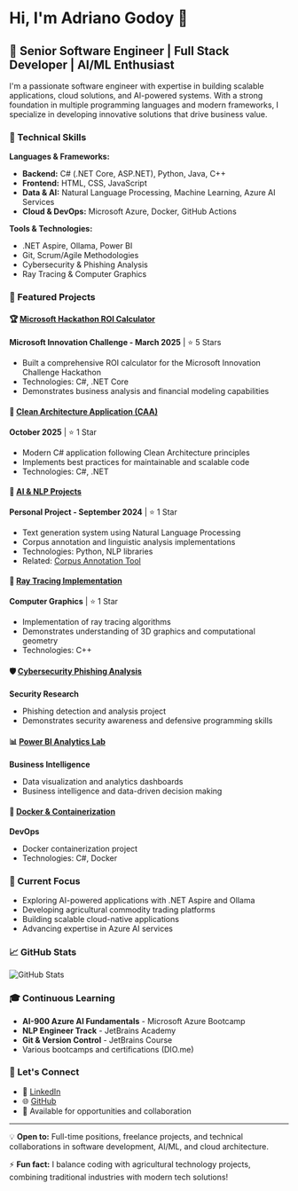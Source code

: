 # Hi, I'm Adriano Godoy 👋

## 🚀 Senior Software Engineer | Full Stack Developer | AI/ML Enthusiast

I'm a passionate software engineer with expertise in building scalable applications, cloud solutions, and AI-powered systems. With a strong foundation in multiple programming languages and modern frameworks, I specialize in developing innovative solutions that drive business value.

### 🔧 Technical Skills

**Languages & Frameworks:**
- **Backend:** C# (.NET Core, ASP.NET), Python, Java, C++
- **Frontend:** HTML, CSS, JavaScript
- **Data & AI:** Natural Language Processing, Machine Learning, Azure AI Services
- **Cloud & DevOps:** Microsoft Azure, Docker, GitHub Actions

**Tools & Technologies:**
- .NET Aspire, Ollama, Power BI
- Git, Scrum/Agile Methodologies
- Cybersecurity & Phishing Analysis
- Ray Tracing & Computer Graphics

### 💼 Featured Projects

#### 🏆 [Microsoft Hackathon ROI Calculator](https://github.com/led-21/microsoft-hackathon-roi-calculator)
**Microsoft Innovation Challenge - March 2025** | ⭐ 5 Stars
- Built a comprehensive ROI calculator for the Microsoft Innovation Challenge Hackathon
- Technologies: C#, .NET Core
- Demonstrates business analysis and financial modeling capabilities

#### 🤖 [Clean Architecture Application (CAA)](https://github.com/led-21/CAA)
**October 2025** | ⭐ 1 Star
- Modern C# application following Clean Architecture principles
- Implements best practices for maintainable and scalable code
- Technologies: C#, .NET

#### 🧠 [AI & NLP Projects](https://github.com/led-21/TextGenerator)
**Personal Project - September 2024** | ⭐ 1 Star
- Text generation system using Natural Language Processing
- Corpus annotation and linguistic analysis implementations
- Technologies: Python, NLP libraries
- Related: [Corpus Annotation Tool](https://github.com/led-21/CorpusAnnotation)

#### 🎨 [Ray Tracing Implementation](https://github.com/led-21/RayTracingBook)
**Computer Graphics** | ⭐ 1 Star
- Implementation of ray tracing algorithms
- Demonstrates understanding of 3D graphics and computational geometry
- Technologies: C++

#### 🛡️ [Cybersecurity Phishing Analysis](https://github.com/led-21/cibersecurity-desafio-phishing)
**Security Research**
- Phishing detection and analysis project
- Demonstrates security awareness and defensive programming skills

#### 📊 [Power BI Analytics Lab](https://github.com/led-21/power-bi-lab)
**Business Intelligence**
- Data visualization and analytics dashboards
- Business intelligence and data-driven decision making

#### 🐳 [Docker & Containerization](https://github.com/led-21/desafio-dio-docker)
**DevOps**
- Docker containerization project
- Technologies: C#, Docker

### 🌱 Current Focus

- Exploring AI-powered applications with .NET Aspire and Ollama
- Developing agricultural commodity trading platforms
- Building scalable cloud-native applications
- Advancing expertise in Azure AI services

### 📈 GitHub Stats

![GitHub Stats](https://github-readme-stats.vercel.app/api?username=led-21&show_icons=true&theme=radical)

### 🎓 Continuous Learning

- **AI-900 Azure AI Fundamentals** - Microsoft Azure Bootcamp
- **NLP Engineer Track** - JetBrains Academy
- **Git & Version Control** - JetBrains Course
- Various bootcamps and certifications (DIO.me)

### 🔗 Let's Connect

- 💼 [LinkedIn](https://www.linkedin.com/in/adriano-godoy-84246051/)
- 🌐 [GitHub](https://github.com/led-21)
- 📧 Available for opportunities and collaboration

---

💡 **Open to:** Full-time positions, freelance projects, and technical collaborations in software development, AI/ML, and cloud architecture.

⚡ **Fun fact:** I balance coding with agricultural technology projects, combining traditional industries with modern tech solutions!
